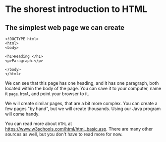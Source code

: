 # The shorest introduction to HTML

## The simplest web page we can create
```
<!DOCTYPE html>
<html>
<body>

<h1>Heading </h1>
<p>Paragraph.</p>

</body>
</html>
```

We can see that this page has one heading, and it has one paragraph, both located within the body of the page.
You can save it to your computer, name it `page.html`, and point your browser to it.

We will create similar pages, that are a bit more complex. You can create a few pages "by hand", but we will create thousands. Using our Java program will come handy.

You can read more about `HTML` at https://www.w3schools.com/html/html_basic.asp. There are many other sources as well, but you don't have to read more for now.
